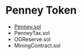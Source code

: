 # Penney Token
- <a href="https://github.com/PenneyArmy/PenneyToken/blob/main/Penney.sol">Penney.sol</a>
- PenneyTax.sol
- OGReserve.sol
- MiningContract.sol
